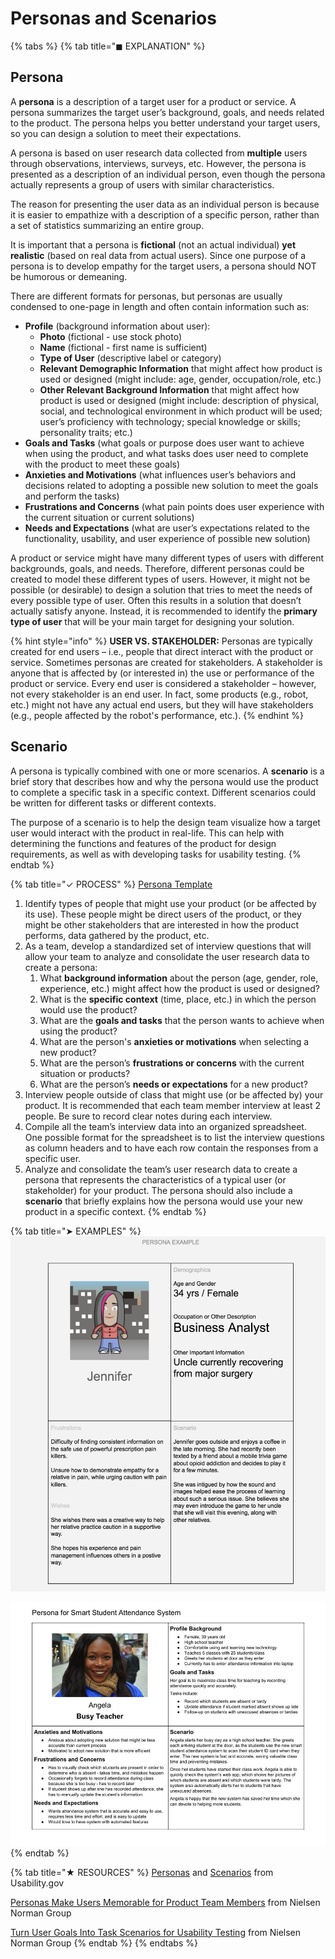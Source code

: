 # Personas and Scenarios



{% tabs %}
{% tab title="◼ EXPLANATION" %}
## Persona

A **persona** is a description of a target user for a product or service. A persona summarizes the target user’s background, goals, and needs related to the product. The persona helps you better understand your target users, so you can design a solution to meet their expectations.

A persona is based on user research data collected from **multiple** users through observations, interviews, surveys, etc. However, the persona is presented as a description of an individual person, even though the persona actually represents a group of users with similar characteristics.

The reason for presenting the user data as an individual person is because it is easier to empathize with a description of a specific person, rather than a set of statistics summarizing an entire group.

It is important that a persona is **fictional** \(not an actual individual\) **yet realistic** \(based on real data from actual users\). Since one purpose of a persona is to develop empathy for the target users, a persona should NOT be humorous or demeaning.

There are different formats for personas, but personas are usually condensed to one-page in length and often contain information such as:

* **Profile** \(background information about user\):
  * **Photo** \(fictional - use stock photo\)
  * **Name** \(fictional - first name is sufficient\)
  * **Type of User** \(descriptive label or category\)
  * **Relevant Demographic Information** that might affect how product is used or designed \(might include: age, gender, occupation/role, etc.\)
  * **Other Relevant Background Information** that might affect how product is used or designed \(might include: description of physical, social, and technological environment in which product will be used; user’s proficiency with technology; special knowledge or skills; personality traits; etc.\)
* **Goals and Tasks** \(what goals or purpose does user want to achieve when using the product, and what tasks does user need to complete with the product to meet these goals\)
* **Anxieties and Motivations** \(what influences user’s behaviors and decisions related to adopting a possible new solution to meet the goals and perform the tasks\)
* **Frustrations and Concerns** \(what pain points does user experience with the current situation or current solutions\)
* **Needs and Expectations** \(what are user’s expectations related to the functionality, usability, and user experience of possible new solution\)

A product or service might have many different types of users with different backgrounds, goals, and needs. Therefore, different personas could be created to model these different types of users. However, it might not be possible \(or desirable\) to design a solution that tries to meet the needs of every possible type of user. Often this results in a solution that doesn’t actually satisfy anyone. Instead, it is recommended to identify the **primary type of user** that will be your main target for designing your solution.

{% hint style="info" %}
**USER VS. STAKEHOLDER:**  Personas are typically created for end users – i.e., people that direct interact with the product or service. Sometimes personas are created for stakeholders. A stakeholder is anyone that is affected by \(or interested in\) the use or performance of the product or service. Every end user is considered a stakeholder – however, not every stakeholder is an end user. In fact, some products \(e.g., robot, etc.\) might not have any actual end users, but they will have stakeholders \(e.g., people affected by the robot's performance, etc.\).
{% endhint %}

## Scenario

A persona is typically combined with one or more scenarios. A **scenario** is a brief story that describes how and why the persona would use the product to complete a specific task in a specific context. Different scenarios could be written for different tasks or different contexts.

The purpose of a scenario is to help the design team visualize how a target user would interact with the product in real-life. This can help with determining the functions and features of the product for design requirements, as well as with developing tasks for usability testing.
{% endtab %}

{% tab title="✓ PROCESS" %}
[Persona Template](https://drive.google.com/open?id=1osCQyHANhkd-mhSi3pqS-eDHLCoJ6HWfLkiK4UPMOkI)

1. Identify types of people that might use your product \(or be affected by its use\). These people might be direct users of the product, or they might be other stakeholders that are interested in how the product performs, data gathered by the product, etc.
2. As a team, develop a standardized set of interview questions that will allow your team to analyze and consolidate the user research data to create a persona:
   1. What **background information** about the person \(age, gender, role, experience, etc.\) might affect how the product is used or designed?
   2. What is the **specific context** \(time, place, etc.\) in which the person would use the product?
   3. What are the **goals and tasks** that the person wants to achieve when using the product?
   4. What are the person's **anxieties or motivations** when selecting a new product?
   5. What are the person’s **frustrations or concerns** with the current situation or products?
   6. What are the person’s **needs or expectations** for a new product?
3. Interview people outside of class that might use \(or be affected by\) your product. It is recommended that each team member interview at least 2 people. Be sure to record clear notes during each interview.
4. Compile all the team’s interview data into an organized spreadsheet. One possible format for the spreadsheet is to list the interview questions as column headers and to have each row contain the responses from a specific user.
5. Analyze and consolidate the team’s user research data to create a persona that represents the characteristics of a typical user \(or stakeholder\) for your product. The persona should also include a **scenario** that briefly explains how the persona would use your new product in a specific context.
{% endtab %}

{% tab title="➤ EXAMPLES" %}
![Persona for Trivia App](../../.gitbook/assets/personaexample.png)

![Persona for IoT Device](../../.gitbook/assets/iot-persona-example.jpg)
{% endtab %}

{% tab title="★ RESOURCES" %}
[Personas](https://www.usability.gov/how-to-and-tools/methods/personas.html) and [Scenarios](https://www.usability.gov/how-to-and-tools/methods/scenarios.html) from Usability.gov

​[Personas Make Users Memorable for Product Team Members](https://www.nngroup.com/articles/persona/) from Nielsen Norman Group

[Turn User Goals Into Task Scenarios for Usability Testing](https://www.nngroup.com/articles/task-scenarios-usability-testing/) from Nielsen Norman Group
{% endtab %}
{% endtabs %}



